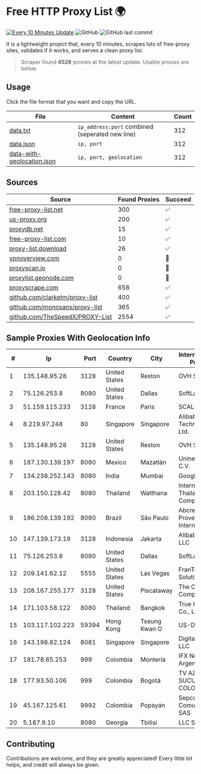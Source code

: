 
# Free HTTP Proxy List 🌍

[![Every 10 Minutes Update](https://github.com/mertguvencli/http-proxy-list/actions/workflows/main.yml/badge.svg?branch=main)](https://github.com/mertguvencli/http-proxy-list/actions/workflows/main.yml)
![GitHub](https://img.shields.io/github/license/mertguvencli/http-proxy-list)
![GitHub last commit](https://img.shields.io/github/last-commit/mertguvencli/http-proxy-list)

It is a lightweight project that, every 10 minutes, scrapes lots of free-proxy sites, validates if it works, and serves a clean proxy list.


> Scraper found **4528** proxies at the latest update. Usable proxies are below.

## Usage

Click the file format that you want and copy the URL.


|File|Content|Count|
|----|-------|-----|
|[data.txt](https://raw.githubusercontent.com/mertguvencli/http-proxy-list/main/proxy-list/data.txt)|`ip_address:port` combined (seperated new line)|312|
|[data.json](https://raw.githubusercontent.com/mertguvencli/http-proxy-list/main/proxy-list/data.json)|`ip, port`|312|
|[data-with-geolocation.json](https://raw.githubusercontent.com/mertguvencli/http-proxy-list/main/proxy-list/data-with-geolocation.json)|`ip, port, geolocation`|312|

## Sources

|Source|Found Proxies|Succeed|
|------|-------------|-------|
|[free-proxy-list.net](https://free-proxy-list.net)|300|✅|
|[us-proxy.org](https://www.us-proxy.org)|200|✅|
|[proxydb.net](http://proxydb.net)|15|✅|
|[free-proxy-list.com](https://free-proxy-list.com/?page=&port=&type%5B%5D=http&type%5B%5D=https&up_time=0&search=Search)|10|✅|
|[proxy-list.download](https://www.proxy-list.download/HTTP)|26|✅|
|[vpnoverview.com](https://vpnoverview.com/privacy/anonymous-browsing/free-proxy-servers)|0|🚫|
|[proxyscan.io](https://www.proxyscan.io)|0|🚫|
|[proxylist.geonode.com](https://proxylist.geonode.com/api/proxy-list?limit=300&page=1&sort_by=lastChecked&sort_type=desc&protocols=http,https)|0|🚫|
|[proxyscrape.com](https://api.proxyscrape.com/v2/?request=displayproxies&protocol=http&timeout=10000&country=all&ssl=all&anonymity=all)|658|✅|
|[github.com/clarketm/proxy-list](https://raw.githubusercontent.com/clarketm/proxy-list/master/proxy-list-raw.txt)|400|✅|
|[github.com/monosans/proxy-list](https://raw.githubusercontent.com/monosans/proxy-list/main/proxies/http.txt)|365|✅|
|[github.com/TheSpeedX/PROXY-List](https://raw.githubusercontent.com/TheSpeedX/PROXY-List/master/http.txt)|2554|✅|


## Sample Proxies With Geolocation Info

|#|Ip|Port|Country|City|Internet Service Provider|
|-|--|----|-------|----|-------------------------|
|1|135.148.95.28|3128|United States|Reston|OVH SAS|
|2|75.126.253.8|8080|United States|Dallas|SoftLayer|
|3|51.159.115.233|3128|France|Paris|SCALEWAY|
|4|8.219.97.248|80|Singapore|Singapore|Alibaba (US) Technology Co., Ltd.|
|5|135.148.95.28|3128|United States|Reston|OVH SAS|
|6|187.130.139.197|8080|Mexico|Mazatlán|Uninet S.A. de C.V.|
|7|134.238.252.143|8080|India|Mumbai|Google LLC|
|8|203.150.128.42|8080|Thailand|Watthana|Internet Thailand Company Ltd|
|9|186.208.139.192|8080|Brazil|São Paulo|Abcrede Provedor De Internet Eireli|
|10|147.139.173.19|3128|Indonesia|Jakarta|Alibaba.com LLC|
|11|75.126.253.8|8080|United States|Dallas|SoftLayer|
|12|209.141.62.12|5555|United States|Las Vegas|FranTech Solutions|
|13|208.167.255.177|3128|United States|Piscataway|The Constant Company|
|14|171.103.58.122|8080|Thailand|Bangkok|True Internet Co., Ltd.|
|15|103.117.102.223|59394|Hong Kong|Tseung Kwan O|US-DMITINC|
|16|143.198.82.124|8081|Singapore|Singapore|DigitalOcean, LLC|
|17|181.78.65.253|999|Colombia|Montería|IFX Networks Argentina S.R.L|
|18|177.93.50.106|999|Colombia|Bogotá|TV AZTECA SUCURSAL COLOMBIA|
|19|45.167.125.61|9992|Colombia|Popayán|Sepcom Comunicaciones SAS|
|20|5.187.9.10|8080|Georgia|Tbilisi|LLC Skytel|



## Contributing

Contributions are welcome, and they are greatly appreciated! Every
little bit helps, and credit will always be given.


